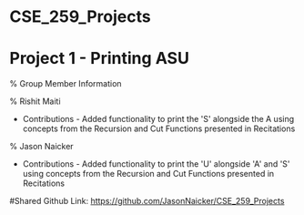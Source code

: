 # CSE_259_Projects
# Project 1 - Printing ASU

% Group Member Information

% Rishit Maiti 
  * Contributions - Added functionality to print the 'S' alongside the A using concepts from the Recursion and Cut Functions presented in Recitations


% Jason Naicker
* Contributions - Added functionality to print the 'U' alongside 'A' and 'S' using concepts from the Recursion and Cut Functions presented in Recitations

#Shared Github Link:
https://github.com/JasonNaicker/CSE_259_Projects

